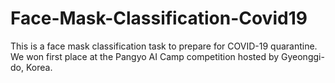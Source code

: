 # Face-Mask-Classification-Covid19
This is a face mask classification task to prepare for COVID-19 quarantine. We won first place at the Pangyo AI Camp competition hosted by Gyeonggi-do, Korea.
